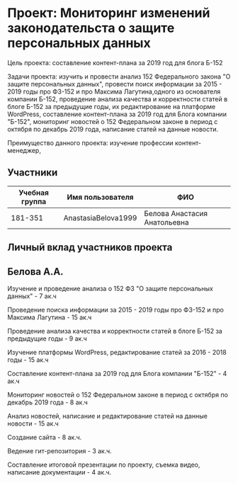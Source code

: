 # Проект: Мониторинг изменений законодательста о защите персональных данных
Цель проекта: составление контент-плана за 2019 год для блога Б-152

Задачи проекта: изучить и провести анализ 152 Федерального закона "О защите персональных данных", провести поиск информации за 2015 - 2019 годы про ФЗ-152 и про Максима Лагутина,одного из основателя компании Б-152, проведение анализа качества и корректности статей в блоге Б-152 за предыдущие годы, их редактирование на платформе WordPress, составление контент-плана за 2019 год для Блога компании "Б-152", мониторинг новостей о 152 Федеральном законе в период с октября по декабрь 2019 года, написание статей на данные новости.

Преимущество данного проекта: изучение профессии контент-менеджер,

## Участники 
|Учебная группа|Имя пользователя|ФИО|
|--------------|----------------|--------------------|
|181-351|AnastasiaBelova1999|Белова Анастасия Анатольевна|

## Личный вклад участников проекта

## Белова А.А.

Изучение и проведение анализа о 152 ФЗ "О защите персональных данных" - 7 ак.ч

Проведение поиска информации за 2015 - 2019 годы про ФЗ-152 и про Максима Лагутина - 15 ак.ч

Проведение анализа качества и корректности статей в блоге Б-152 за предыдущие годы - 9 ак.ч

Изучение платформы WordPress, редактирование статей за 2016 - 2018 годы - 15 ак.ч

Составление контент-плана за 2019 год для Блога компании "Б-152" - 4 ак.ч

Мониторинг новостей о 152 Федеральном законе в период с октября по декабрь 2019 года - 8 ак.ч

Анализ новостей, написание и редактирование статей на данные новости - 15 ак.ч

Создание сайта - 8 ак.ч.

Ведение гит-репозитория - 3 ак.ч.

Составление итоговой презентации по проекту, съемка видео, написание документации - 4 ак.ч.



